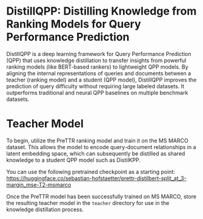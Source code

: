 # DistillQPP: Distilling Knowledge from Ranking Models for Query Performance Prediction
DistillQPP is a deep learning framework for Query Performance Prediction (QPP) that uses knowledge distillation to transfer insights from powerful ranking models (like BERT-based rankers) to lightweight QPP models. By aligning the internal representations of queries and documents between a teacher (ranking model) and a student (QPP model), DistillQPP improves the prediction of query difficulty without requiring large labeled datasets. It outperforms traditional and neural QPP baselines on multiple benchmark datasets.
# Teacher Model
To begin, utilize the PreTTR ranking model and train it on the MS MARCO dataset. This allows the model to encode query-document relationships in a latent embedding space, which can subsequently be distilled as shared knowledge to a student QPP model such as DistilKPP.

You can use the following pretrained checkpoint as a starting point:
https://huggingface.co/sebastian-hofstaetter/prettr-distilbert-split_at_3-margin_mse-T2-msmarco

Once the PreTTR model has been successfully trained on MS MARCO, store the resulting teacher model in the ```teacher``` directory for use in the knowledge distillation process.
